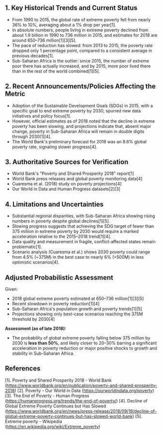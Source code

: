 ## 1. Key Historical Trends and Current Status

- From 1990 to 2015, the global rate of extreme poverty fell from nearly 36% to 10%, averaging about a 1% drop per year[1].
- In absolute numbers, people living in extreme poverty declined from about 1.9 billion in 1990 to 736 million in 2015, and estimates for 2018 are around 650–736 million[1][3][5].
- The pace of reduction has slowed: from 2013 to 2015, the poverty rate dropped only 1 percentage point, compared to a consistent average in previous decades[1].
- Sub-Saharan Africa is the outlier: since 2015, the number of extreme poor there has actually increased, and by 2015, more poor lived there than in the rest of the world combined[1][5].

## 2. Recent Announcements/Policies Affecting the Metric

- Adoption of the Sustainable Development Goals (SDGs) in 2015, with a specific goal to end extreme poverty by 2030, spurred new data initiatives and policy focus[1].
- However, official estimates as of 2018 noted that the decline in extreme poverty has been slowing, and projections indicate that, absent major change, poverty in Sub-Saharan Africa will remain in double digits through 2030[1][4].
- The World Bank's preliminary forecast for 2018 was an 8.6% global poverty rate, signaling slower progress[4].

## 3. Authoritative Sources for Verification

- World Bank's "Poverty and Shared Prosperity 2018" report[1]
- World Bank press releases and global poverty monitoring data[4]
- Cuaresma et al. (2018) study on poverty projections[4]
- Our World in Data and Human Progress datasets[2][3]

## 4. Limitations and Uncertainties

- Substantial regional disparities, with Sub-Saharan Africa showing rising numbers in poverty despite global declines[1][5].
- Slowing progress suggests that achieving the SDG target of fewer than 375 million in extreme poverty by 2030 would require a marked acceleration relative to the 2015–2018 trend[1][4].
- Data quality and measurement in fragile, conflict-affected states remain problematic[1].
- Scenario analysis (Cuaresma et al.) shows 2030 poverty could range from 4.5% (~375M) in the best case to nearly 6% (>500M) in less optimistic scenarios[4].

## Adjusted Probabilistic Assessment

Given:
- 2018 global extreme poverty estimated at 650–736 million[1][3][5]
- Recent slowdown in poverty reduction[1][4]
- Sub-Saharan Africa's population growth and poverty trends[1][5]
- Projections showing only best-case scenarios reaching the 375M threshold by 2030[4]

**Assessment (as of late 2018):**
- The probability of global extreme poverty falling below 375 million by 2030 is **less than 50%**, and likely closer to 20–30% barring a significant acceleration in poverty reduction or major positive shocks to growth and stability in Sub-Saharan Africa.

## References

[1]. Poverty and Shared Prosperity 2018 - World Bank (https://www.worldbank.org/en/publication/poverty-and-shared-prosperity-2018)
[2]. Poverty - Our World in Data (https://ourworldindata.org/poverty)
[3]. The End of Poverty - Human Progress (https://humanprogress.org/trends/the-end-of-poverty/)
[4]. Decline of Global Extreme Poverty Continues but Has Slowed (https://www.worldbank.org/en/news/press-release/2018/09/19/decline-of-global-extreme-poverty-continues-but-has-slowed-world-bank)
[5]. Extreme poverty - Wikipedia (https://en.wikipedia.org/wiki/Extreme_poverty)